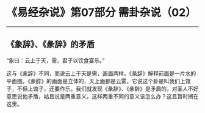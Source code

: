 # 《易经杂说》第07部分 需卦杂说（02）

------

## 《象辞》、《彖辞》的矛盾

“象曰：云上于天，需，君子以饮食宴乐。”

这与《彖辞》不同，而说云上于天是需，画面两样。《彖辞》解释前面是一片水的平面图，《彖辞》的画面是立体的，天上面都是云雾，它说这个卦是叫我们上馆子，不但上馆子，还要作乐。我们就发现《彖辞》、《彖辞》是矛盾的，对圣人不好意思说他矛盾，姑且说是两重意义，这样两重不同的意义该怎么办？这且暂时搁在这里。